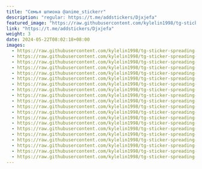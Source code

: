 ```yaml
---
title: "Семья шпиона @anime_stickerr"
description: "regular: https://t.me/addstickers/Djxjefa"
featured_image: "https://raw.githubusercontent.com/kylelin1998/tg-sticker-spreading-worldwide-images/main/img/6075c962-306f-47e8-b52f-69741a1e38cb.jpg"
link: "https://t.me/addstickers/Djxjefa"
weight: 3
date: 2024-05-22T08:02:18+08:00
images:
  - https://raw.githubusercontent.com/kylelin1998/tg-sticker-spreading-worldwide-images/main/img/6075c962-306f-47e8-b52f-69741a1e38cb.jpg
  - https://raw.githubusercontent.com/kylelin1998/tg-sticker-spreading-worldwide-images/main/img/76de7e1c-6027-47eb-84c1-90831c99f877.jpg
  - https://raw.githubusercontent.com/kylelin1998/tg-sticker-spreading-worldwide-images/main/img/9a6f6db3-076e-4114-98c9-f088f2776165.jpg
  - https://raw.githubusercontent.com/kylelin1998/tg-sticker-spreading-worldwide-images/main/img/47ea7195-015d-4ba9-a294-722cadc45789.jpg
  - https://raw.githubusercontent.com/kylelin1998/tg-sticker-spreading-worldwide-images/main/img/ab935cf9-9062-4a90-87f9-90edda6ff501.jpg
  - https://raw.githubusercontent.com/kylelin1998/tg-sticker-spreading-worldwide-images/main/img/49507453-2524-47de-8bb7-326e173ac8af.jpg
  - https://raw.githubusercontent.com/kylelin1998/tg-sticker-spreading-worldwide-images/main/img/809815dd-247e-43d2-a3ac-4521a263b22e.jpg
  - https://raw.githubusercontent.com/kylelin1998/tg-sticker-spreading-worldwide-images/main/img/aa7ba4e8-2ad6-47ab-9d92-2a81e2b7fc27.jpg
  - https://raw.githubusercontent.com/kylelin1998/tg-sticker-spreading-worldwide-images/main/img/e60bf212-4825-4cf8-b5c2-2cc014f7d652.jpg
  - https://raw.githubusercontent.com/kylelin1998/tg-sticker-spreading-worldwide-images/main/img/395cbaad-994a-4278-94d8-9a1b26e57393.jpg
  - https://raw.githubusercontent.com/kylelin1998/tg-sticker-spreading-worldwide-images/main/img/2b94eccb-9dc0-4bf5-ac0c-049dbc60c731.jpg
  - https://raw.githubusercontent.com/kylelin1998/tg-sticker-spreading-worldwide-images/main/img/8950adc8-2812-4a41-aeb1-67b75e3de5c9.jpg
  - https://raw.githubusercontent.com/kylelin1998/tg-sticker-spreading-worldwide-images/main/img/58f222a6-3186-4f33-8a38-943fa5a71aef.jpg
  - https://raw.githubusercontent.com/kylelin1998/tg-sticker-spreading-worldwide-images/main/img/cdaa69ba-e53a-45a1-b7ce-cf7fb46fdc69.jpg
  - https://raw.githubusercontent.com/kylelin1998/tg-sticker-spreading-worldwide-images/main/img/5fd2baa6-c041-4b2d-9c92-9f33b78d4315.jpg
  - https://raw.githubusercontent.com/kylelin1998/tg-sticker-spreading-worldwide-images/main/img/2c49bf5e-cab6-4e99-9657-8ca02cd5d7d3.jpg
  - https://raw.githubusercontent.com/kylelin1998/tg-sticker-spreading-worldwide-images/main/img/ab264acc-1023-4776-b952-a7006b24e4f6.jpg
  - https://raw.githubusercontent.com/kylelin1998/tg-sticker-spreading-worldwide-images/main/img/4ed3a39d-0d27-4bb8-9e4b-39d8d96b9135.jpg
  - https://raw.githubusercontent.com/kylelin1998/tg-sticker-spreading-worldwide-images/main/img/05ecca4e-3907-4bad-ab6c-942e72b35bb6.jpg
  - https://raw.githubusercontent.com/kylelin1998/tg-sticker-spreading-worldwide-images/main/img/88340db0-1e35-4d94-910a-ebed7808d197.jpg
---
```

